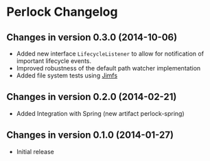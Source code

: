 Perlock Changelog
==================

Changes in version 0.3.0 (2014-10-06)
-------------------------------------

* Added new interface `LifecycleListener` to allow for notification of important lifecycle events.
* Improved robustness of the default path watcher implementation
* Added file system tests using [Jimfs](https://github.com/google/jimfs)

Changes in version 0.2.0 (2014-02-21)
-------------------------------------

* Added Integration with Spring (new artifact perlock-spring)

Changes in version 0.1.0 (2014-01-27)
-------------------------------------

* Initial release
